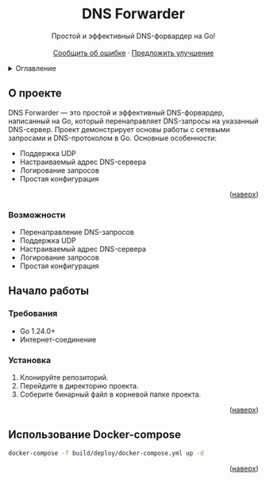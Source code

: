 <a id="readme-top"></a>

<h1 align="center">DNS Forwarder</h1>

<p align="center">
  Простой и эффективный DNS-форвардер на Go!
  <br />
  <br />
  <a href="https://github.com/kartmos/dns-forwarder/issues/new?labels=bug&template=bug-report.md">Сообщить об ошибке</a>
  &middot;
  <a href="https://github.com/kartmos/dns-forwarder/issues/new?labels=enhancement&template=feature-request.md">Предложить улучшение</a>
</p>

<!-- ОГЛАВЛЕНИЕ -->
<details>
  <summary>Оглавление</summary>
  <ol>
    <li><a href="#о-проекте">О проекте</a></li>
    <li><a href="#возможности">Возможности</a></li>
    <li><a href="#начало-работы">Начало работы</a></li>
    <li><a href="#использование">Использование</a></li>
  </ol>
</details>

<!-- О ПРОЕКТЕ -->
## О проекте

DNS Forwarder — это простой и эффективный DNS-форвардер, написанный на Go, который перенаправляет DNS-запросы на указанный DNS-сервер. Проект демонстрирует основы работы с сетевыми запросами и DNS-протоколом в Go. Основные особенности:

* Поддержка UDP
* Настраиваемый адрес DNS-сервера
* Логирование запросов
* Простая конфигурация

<p align="right">(<a href="#readme-top">наверх</a>)</p>

### Возможности

- Перенаправление DNS-запросов
- Поддержка UDP
- Настраиваемый адрес DNS-сервера
- Логирование запросов
- Простая конфигурация

<!-- НАЧАЛО РАБОТЫ -->
## Начало работы

### Требования

- Go 1.24.0+
- Интернет-соединение

### Установка

1. Клонируйте репозиторий.
2. Перейдите в директорию проекта.
3. Соберите бинарный файл в корневой папке проекта.

<p align="right">(<a href="#readme-top">наверх</a>)</p>

<!-- ИСПОЛЬЗОВАНИЕ -->
## Использование Docker-compose

```zsh
docker-compose -f build/deploy/docker-compose.yml up -d
```

<p align="right">(<a href="#readme-top">наверх</a>)</p>